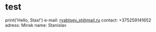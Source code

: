 # test
print('Hello, Stas!')
e-mail: ryabtsev_st@mail.ru
contact: +375259141652
adress: Minsk
name: Stanislav
